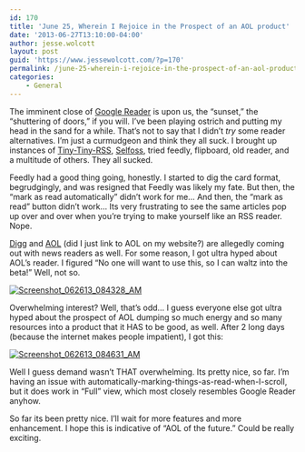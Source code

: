 ```yaml
---
id: 170
title: 'June 25, Wherein I Rejoice in the Prospect of an AOL product'
date: '2013-06-27T13:10:00-04:00'
author: jesse.wolcott
layout: post
guid: 'https://www.jessewolcott.com/?p=170'
permalink: /june-25-wherein-i-rejoice-in-the-prospect-of-an-aol-product/
categories:
    - General
---
```


The imminent close of [Google Reader](http://reader.google.com) is upon us, the “sunset,” the “shuttering of doors,” if you will. I’ve been playing ostrich and putting my head in the sand for a while. That’s not to say that I didn’t *try* some reader alternatives. I’m just a curmudgeon and think they all suck. I brought up instances of [Tiny-Tiny-RSS](http://ttrss.org), [Selfoss](http://selfoss.aditu.de), tried feedly, flipboard, old reader, and a multitude of others. They all sucked.

Feedly had a good thing going, honestly. I started to dig the card format, begrudgingly, and was resigned that Feedly was likely my fate. But then, the “mark as read automatically” didn’t work for me… And then, the “mark as read” button didn’t work… Its very frustrating to see the same articles pop up over and over when you’re trying to make yourself like an RSS reader. Nope.

[Digg](http://www.digg.com) and [AOL](http://www.aol.com) (did I just link to AOL on my website?) are allegedly coming out with news readers as well. For some reason, I got ultra hyped about AOL’s reader. I figured “No one will want to use this, so I can waltz into the beta!” Well, not so.

[![Screenshot_062613_084328_AM](https://www.jessewolcott.com/wp-content/uploads/2013/06/Screenshot_062613_084328_AM_thumb.jpg "Screenshot_062613_084328_AM")](https://www.jessewolcott.com/wp-content/uploads/2013/06/Screenshot_062613_084328_AM.jpg)

Overwhelming interest? Well, that’s odd… I guess everyone else got ultra hyped about the prospect of AOL dumping so much energy and so many resources into a product that it HAS to be good, as well. After 2 long days (because the internet makes people impatient), I got this:

[![Screenshot_062613_084631_AM](https://www.jessewolcott.com/wp-content/uploads/2013/06/Screenshot_062613_084631_AM_thumb.jpg "Screenshot_062613_084631_AM")](https://www.jessewolcott.com/wp-content/uploads/2013/06/Screenshot_062613_084631_AM.jpg)

Well I guess demand wasn’t THAT overwhelming. Its pretty nice, so far. I’m having an issue with automatically-marking-things-as-read-when-I-scroll, but it does work in “Full” view, which most closely resembles Google Reader anyhow.

So far its been pretty nice. I’ll wait for more features and more enhancement. I hope this is indicative of “AOL of the future.” Could be really exciting.
